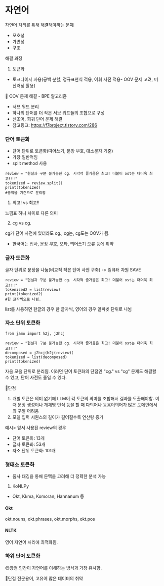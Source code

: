 # 자연어
자연어 처리를 위해 해결해야하는 문제
- 모호성
- 가변성
- 구조

해결 과정
1. 토큰화
- 토크나이저 사용(공백 분할, 정규표현식 적용, 어휘 사전 적용- OOV 문제 고려, 머신러닝 활용)

🤩 OOV 문제 해결 - BPE 알고리즘
- 서브 워드 분리
- 하나의 단어를 더 작은 서브 워드들의 조합으로 구성
- 신조어, 희귀 단어 문제 해결
- 참고링크: https://f7project.tistory.com/286

### 단어 토큰화
- 단어 단위로 토큰화(띠어쓰기, 문장 부호, 대소문자 기준)
- 가장 일반적임
- split method 사용
```
review = "현실과 구분 불가능한 cg. 시각적 즐거음은 최고! 더불어 ost는 더더욱 최고!!!"
tokenized = review.split()
print(tokenized)
#공백을 기준으로 분리함
```
1. 최고! vs 최고!!

느낌표 하나 차이로 다른 의미

2. cg vs cg.

cg가 단어 사전에 있더라도 cg., cg는, cg도는 OOV가 됨.
- 한국어는 접사, 문장 부호, 오타, 띄어쓰기 오류 등에 취약

### 글자 토큰화
글자 단위로 문장을 나눔(비교적 작은 단어 사전 구축) -> 컴퓨터 자원 SAVE

```
review = "현실과 구분 불가능한 cg. 시각적 즐거음은 최고! 더불어 ost는 더더욱 최고!!!"
tokenized2 = list(review)
print(tokenized2)
#한 글자씩으로 나뉨.
```
list를 사용하면 한글의 경우 한 글자씩, 영어의 경우 알파벳 단위로 나뉨

### 자소 단위 토큰화

```
from jamo import h2j, j2hcj

review = "현실과 구분 불가능한 cg. 시각적 즐거음은 최고! 더불어 ost는 더더욱 최고!!!"
decomposed = j2hcj(h2j(review))
tokenized = list(decomposed)
print(tokenized)
```
자음 모음 단위로 분리됨.
이러면 단어 토큰화의 단점인 "cg." vs "cg" 문제도 해결할 수 있고, 단어 사전도 줄일 수 있다. 

🤨단점
1. 개별 토큰은 의미 없기에 LLM이 각 토큰의 의미를 조합해서 결과를 도출해야함. 이 때 문장 생성이나 개체명 인식 등을 할 때 다의어나 동음이의어가 많은 도메인에서의 구별 어려움
2. 모델 입력 시퀀스의 길이가 길어질수록 연산량 증가

예시> 앞서 사용된 review의 경우
- 단어 토큰화: 13개
- 글자 토큰화: 53개
- 자소 단위 토큰화: 101개

### 형태소 토큰화
- 품사 태깅을 통해 문맥을 고려해 더 정확한 분석 가능
1. KoNLPy
- Okt, Kkma, Komoran, Hannanum 등
#### Okt
okt.nouns, okt.phrases, okt.morphs, okt.pos
#### NLTK
영어 자연어 처리에 최적화됨.

### 하위 단어 토큰화
😊장점
인간이 자연어를 이해하는 방식과 가장 유사함.

🤨단점
전문용어, 고유어 많은 데이터의 취약
